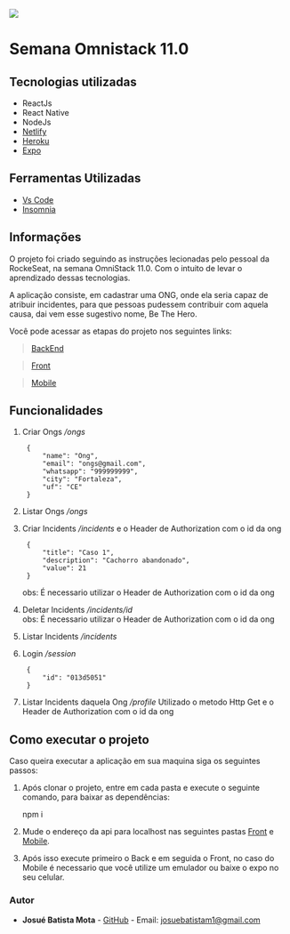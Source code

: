 ![](https://user-images.githubusercontent.com/34459397/81734055-5367a600-9469-11ea-9513-266b085751b2.png)

# Semana Omnistack 11.0

## Tecnologias utilizadas

- ReactJs
- React Native
- NodeJs
- [Netlify](https://www.netlify.com/) 
- [Heroku](https://www.heroku.com/)
- [Expo](https://expo.io/)

## Ferramentas Utilizadas

- [Vs Code](https://code.visualstudio.com/download)
- [Insomnia](https://insomnia.rest/download/)

## Informações

O projeto foi criado seguindo as instruções lecionadas pelo pessoal da RockeSeat, na semana OmniStack 11.0. Com o intuito de levar o aprendizado dessas tecnologias.

A aplicação consiste, em cadastrar uma ONG, onde ela seria capaz de atribuir incidentes, para que pessoas pudessem contribuir com aquela causa, dai vem esse sugestivo nome, Be The Hero.

Você pode acessar as etapas do projeto nos seguintes links:
> [BackEnd](https://beheros.herokuapp.com)

> [Front](https://beheros.netlify.com/)

> [Mobile](https://drive.google.com/drive/folders/1JLWERA4AshPlNFWyFBJY6hWhxXKiljrY?usp=sharing)

## Funcionalidades

1. Criar Ongs */ongs*

		{
			"name": "Ong",
			"email": "ongs@gmail.com",
			"whatsapp": "999999999",
			"city": "Fortaleza",
			"uf": "CE"
		}

2. Listar Ongs */ongs*

3. Criar Incidents */incidents*
e o Header de Authorization com o id da ong

		{
			"title": "Caso 1",
			"description": "Cachorro abandonado",
			"value": 21
		}
   obs: É necessario utilizar o Header de Authorization com o id da ong


4. Deletar Incidents */incidents/id* <br> obs: É necessario utilizar o Header de Authorization com o id da ong

5. Listar Incidents */incidents*

6. Login  */session*

		{
			"id": "013d5051"
		}

6. Listar Incidents daquela Ong */profile*
Utilizado o metodo Http Get
e o Header de Authorization com o id da ong

## Como executar o projeto

Caso queira executar a aplicação em sua maquina siga os seguintes passos:

1. Após clonar o projeto, entre em cada pasta e execute o seguinte comando, para baixar as dependências:

	npm i

2. Mude o endereço da api para localhost nas seguintes pastas [Front](https://github.com/Josuebmota/BeTheHero/blob/master/frontend/src/services/api.js) e [Mobile](https://github.com/Josuebmota/BeTheHero/blob/master/mobile/src/services/api.js).

3. Após isso execute primeiro o Back e em seguida o Front, no caso do Mobile é necessario que você utilize um emulador ou baixe o expo no seu celular.

### [](<[https://github.com/Josuebmota/BeTheHero](https://github.com/Josuebmota/BeTheHero)#autor>)Autor

- **Josué Batista Mota** - [GitHub](https://github.com/Josuebmota) - Email: [josuebatistam1@gmail.com](mailto:josuebatistam1@gmail.com)
